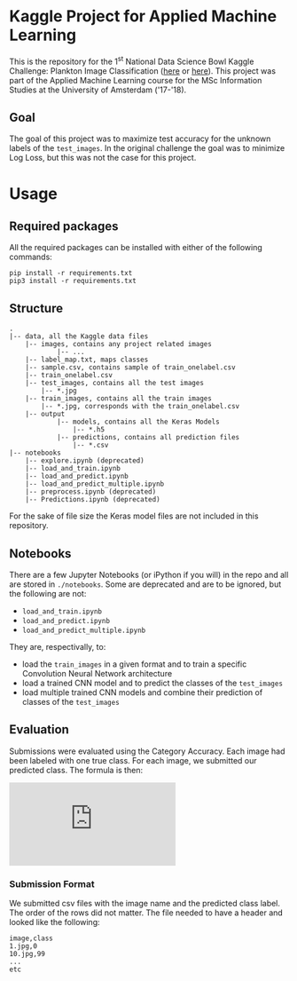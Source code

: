 # Kaggle Project for Applied Machine Learning

This is the repository for the 1<sup>st</sup> National Data Science Bowl Kaggle Challenge: Plankton Image Classification ([here](https://www.kaggle.com/c/1stdsbowl-in-class) or [here](https://www.kaggle.com/c/datasciencebowl)). This project was part of the Applied Machine Learning course for the MSc Information Studies at the University of Amsterdam ('17-'18).

## Goal

The goal of this project was to maximize test accuracy for the unknown labels of the `test_images`. In the original challenge the goal was to minimize Log Loss, but this was not the case for this project.

# Usage

## Required packages

All the required packages can be installed with either of the following commands:

```
pip install -r requirements.txt
pip3 install -r requirements.txt
```

## Structure

```
.
|-- data, all the Kaggle data files
	|-- images, contains any project related images
			|-- ...
	|-- label_map.txt, maps classes
	|-- sample.csv, contains sample of train_onelabel.csv
	|-- train_onelabel.csv
	|-- test_images, contains all the test images
		|-- *.jpg
	|-- train_images, contains all the train images
		|-- *.jpg, corresponds with the train_onelabel.csv
	|-- output
			|-- models, contains all the Keras Models
				|-- *.h5
			|-- predictions, contains all prediction files
				|-- *.csv
|-- notebooks
	|-- explore.ipynb (deprecated)
	|-- load_and_train.ipynb
	|-- load_and_predict.ipynb
	|-- load_and_predict_multiple.ipynb
	|-- preprocess.ipynb (deprecated)
	|-- Predictions.ipynb (deprecated)
```

For the sake of file size the Keras model files are not included in this repository.

## Notebooks

There are a few Jupyter Notebooks (or iPython if you will) in the repo and all are stored in `./notebooks`. Some are deprecated and are to be ignored, but the following are not:
* `load_and_train.ipynb`
* `load_and_predict.ipynb`
* `load_and_predict_multiple.ipynb`

They are, respectivally, to:
* load the `train_images` in a given format and to train a specific Convolution Neural Network architecture
* load a trained CNN model and to predict the classes of the `test_images`
* load multiple trained CNN models and combine their prediction of classes of the `test_images`

## Evaluation

Submissions were evaluated using the Category Accuracy. Each image had been labeled with one true class. For each image, we submitted our predicted class. The formula is then:

![accuracy](https://latex.codecogs.com/gif.latex?CategoryAccuracy%20%3D%20%5Cfrac%7B1%7D%7BN%7D%20%5Csum_%7By_i%3D%5Chat%7By%7D_i%7D%5E%7Bn%7D1 "Category Accuracy Equation")

### Submission Format

We submitted csv files with the image name and the predicted class label. The order of the rows did not matter. The file needed to have a header and looked like the following:

```
image,class
1.jpg,0
10.jpg,99
...
etc
```